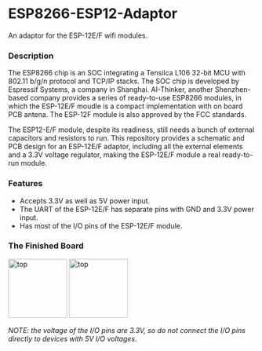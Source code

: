 # ESP8266-ESP12-Adaptor
An adaptor for the ESP-12E/F wifi modules. 

### Description ###
The ESP8266 chip is an SOC integrating a Tensilca L106 32-bit MCU with 802.11 b/g/n protocol and TCP/IP stacks. The SOC chip is developed by Espressif Systems, a company in Shanghai. AI-Thinker, another Shenzhen-based company provides a series of ready-to-use ESP8266 modules, in which the ESP-12E/F moudle is a compact implementation with on board PCB antena. The ESP-12F module is also approved by the FCC standards.

The ESP12-E/F module, despite its readiness, still needs a bunch of external capacitors and resistors to run. This repository provides a schematic and PCB design for an ESP-12E/F adaptor, including all the external elements and a 3.3V voltage regulator, making the ESP-12E/F module a real ready-to-run module.

### Features ###
* Accepts 3.3V as well as 5V power input.
* The UART of the ESP-12E/F has separate pins with GND and 3.3V power input.
* Has most of the I/O pins of the ESP-12E/F module.

### The Finished Board ###
<img src="https://cloud.githubusercontent.com/assets/15646563/20513562/a09b2d78-b0c1-11e6-91c2-39c0e79befa8.jpg" alt="top" width="120px"> 
<img src="https://cloud.githubusercontent.com/assets/15646563/20513563/a1e7a1b6-b0c1-11e6-8988-018a9694f548.jpg" alt="top" width="120px">


*NOTE: the voltage of the I/O pins are 3.3V, so do not connect the I/O pins directly to devices with 5V I/O voltages.*

